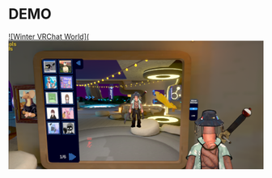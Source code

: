 # DEMO

[![Winter VRChat World](![IMG](https://github.com/NHK972004/Winter-VRChat-World/blob/79a38b67b03e98762586dc316f3110a0818d51b8/IMG.png)](https://youtu.be/P_1fPTO8xFk)
